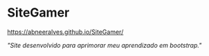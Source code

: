 # SiteGamer
 
https://abneeralves.github.io/SiteGamer/

*"Site desenvolvido para aprimorar meu aprendizado em bootstrap."*
